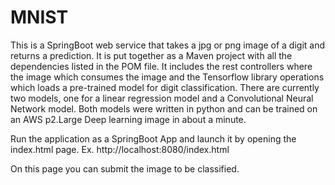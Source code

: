 # MNIST

This is a SpringBoot web service that takes a jpg or png image of a digit and returns a prediction. It is put together as a Maven project with all the dependencies listed in the POM file. It includes the rest controllers where the image which consumes the image and the Tensorflow library operations which loads a pre-trained model for digit classification. There are currently two models, one for a linear regression model and a Convolutional Neural Network model. Both models were written in python and can be trained on an AWS p2.Large Deep learning image in about a minute.

Run the application as a SpringBoot App and launch it by opening the index.html page. Ex. http://localhost:8080/index.html

On this page you can submit the image to be classified. 
